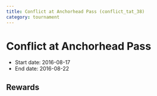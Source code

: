 ```yaml
---
title: Conflict at Anchorhead Pass (conflict_tat_38)
category: tournament
---
```

# Conflict at Anchorhead Pass

  * Start date: 2016-08-17
  * End date: 2016-08-22

## Rewards

